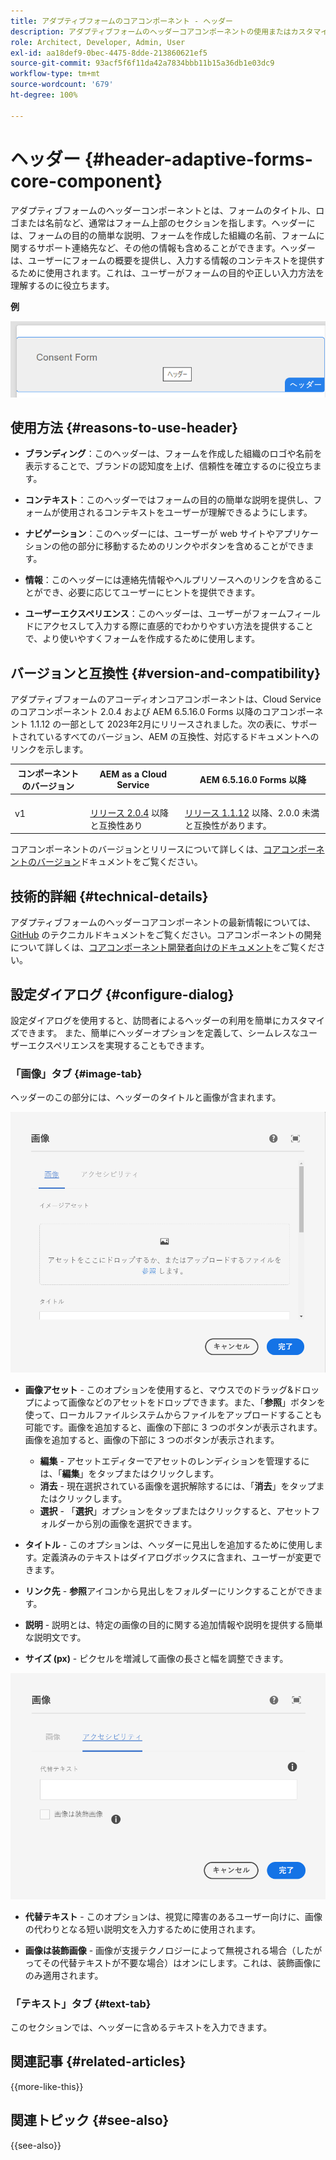 ```yaml
---
title: アダプティブフォームのコアコンポーネント - ヘッダー
description: アダプティブフォームのヘッダーコアコンポーネントの使用またはカスタマイズ。
role: Architect, Developer, Admin, User
exl-id: aa18def9-0bec-4475-8dde-213860621ef5
source-git-commit: 93acf5f6f11da42a7834bbb11b15a36db1e03dc9
workflow-type: tm+mt
source-wordcount: '679'
ht-degree: 100%

---
```


# ヘッダー {#header-adaptive-forms-core-component}

アダプティブフォームのヘッダーコンポーネントとは、フォームのタイトル、ロゴまたは名前など、通常はフォーム上部のセクションを指します。ヘッダーには、フォームの目的の簡単な説明、フォームを作成した組織の名前、フォームに関するサポート連絡先など、その他の情報も含めることができます。ヘッダーは、ユーザーにフォームの概要を提供し、入力する情報のコンテキストを提供するために使用されます。これは、ユーザーがフォームの目的や正しい入力方法を理解するのに役立ちます。

**例**

![](/help/adaptive-forms/assets/header.png)

## 使用方法 {#reasons-to-use-header}

- **ブランディング**：このヘッダーは、フォームを作成した組織のロゴや名前を表示することで、ブランドの認知度を上げ、信頼性を確立するのに役立ちます。

- **コンテキスト**：このヘッダーではフォームの目的の簡単な説明を提供し、フォームが使用されるコンテキストをユーザーが理解できるようにします。

- **ナビゲーション**：このヘッダーには、ユーザーが web サイトやアプリケーションの他の部分に移動するためのリンクやボタンを含めることができます。

- **情報**：このヘッダーには連絡先情報やヘルプリソースへのリンクを含めることができ、必要に応じてユーザーにヒントを提供できます。

- **ユーザーエクスペリエンス**：このヘッダーは、ユーザーがフォームフィールドにアクセスして入力する際に直感的でわかりやすい方法を提供することで、より使いやすくフォームを作成するために使用します。

## バージョンと互換性 {#version-and-compatibility}

アダプティブフォームのアコーディオンコアコンポーネントは、Cloud Service のコアコンポーネント 2.0.4 および AEM 6.5.16.0 Forms 以降のコアコンポーネント 1.1.12 の一部として 2023年2月にリリースされました。次の表に、サポートされているすべてのバージョン、AEM の互換性、対応するドキュメントへのリンクを示します。

| コンポーネントのバージョン | AEM as a Cloud Service | AEM 6.5.16.0 Forms 以降 |
|---|---|---|
| v1 | <br>[リリース 2.0.4](/help/adaptive-forms/version.md) 以降と互換性あり | <br>[リリース 1.1.12](/help/adaptive-forms/version.md) 以降、2.0.0 未満と互換性があります。 |

コアコンポーネントのバージョンとリリースについて詳しくは、[コアコンポーネントのバージョン](/help/adaptive-forms/version.md)ドキュメントをご覧ください。


<!-- ## Sample Component Output {#sample-component-output}

To experience the Accordion Component as well as see examples of its configuration options as well as HTML and JSON output, visit the [Component Library](https://adobe.com/go/aem_cmp_library_accordion). -->


## 技術的詳細 {#technical-details}

アダプティブフォームのヘッダーコアコンポーネントの最新情報については、[GitHub](https://github.com/adobe/aem-core-forms-components/tree/master/ui.af.apps/src/main/content/jcr_root/apps/core/fd/components/form/pageheader/v1/pageheader) のテクニカルドキュメントをご覧ください。コアコンポーネントの開発について詳しくは、[コアコンポーネント開発者向けのドキュメント](/help/developing/overview.md)をご覧ください。

## 設定ダイアログ {#configure-dialog}

設定ダイアログを使用すると、訪問者によるヘッダーの利用を簡単にカスタマイズできます。 また、簡単にヘッダーオプションを定義して、シームレスなユーザーエクスペリエンスを実現することもできます。

### 「画像」タブ {#image-tab}

ヘッダーのこの部分には、ヘッダーのタイトルと画像が含まれます。

![Imagetab](/help/adaptive-forms/assets/header_image.png)

- **画像アセット** - このオプションを使用すると、マウスでのドラッグ&amp;ドロップによって画像などのアセットをドロップできます。また、「**参照**」ボタンを使って、ローカルファイルシステムからファイルをアップロードすることも可能です。画像を追加すると、画像の下部に 3 つのボタンが表示されます。画像を追加すると、画像の下部に 3 つのボタンが表示されます。
   - **編集** - アセットエディターでアセットのレンディションを管理するには、「**編集**」をタップまたはクリックします。
   - **消去** - 現在選択されている画像を選択解除するには、「**消去**」をタップまたはクリックします。
   - **選択** - 「**選択**」オプションをタップまたはクリックすると、アセットフォルダーから別の画像を選択できます。

- **タイトル** - このオプションは、ヘッダーに見出しを追加するために使用します。定義済みのテキストはダイアログボックスに含まれ、ユーザーが変更できます。
- **リンク先** - **参照**&#x200B;アイコンから見出しをフォルダーにリンクすることができます。
- **説明** - 説明とは、特定の画像の目的に関する追加情報や説明を提供する簡単な説明文です。
- **サイズ (px)** - ピクセルを増減して画像の長さと幅を調整できます。

![accessibilitytab](/help/adaptive-forms/assets/header_accessibility.png)

- **代替テキスト** - このオプションは、視覚に障害のあるユーザー向けに、画像の代わりとなる短い説明文を入力するために使用されます。

- **画像は装飾画像** - 画像が支援テクノロジーによって無視される場合（したがってその代替テキストが不要な場合）はオンにします。これは、装飾画像にのみ適用されます。

### 「テキスト」タブ {#text-tab}

このセクションでは、ヘッダーに含めるテキストを入力できます。

<!--

## Related article {#related-article}

* [Create a standalone Adaptive Form](https://experienceleague.adobe.com/docs/experience-manager-cloud-service/content/forms/adaptive-forms-authoring/authoring-adaptive-forms-core-components/create-an-adaptive-form-on-forms-cs/creating-adaptive-form-core-components.html)

-->

## 関連記事 {#related-articles}

{{more-like-this}}

## 関連トピック {#see-also}

{{see-also}}

